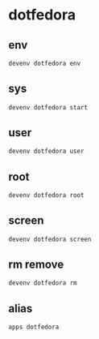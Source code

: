 # dotfedora

## env
```sh
devenv dotfedora env
```

## sys
```sh
devenv dotfedora start
```

## user
```sh interactive
devenv dotfedora user
```

## root
```sh interactive
devenv dotfedora root
```

## screen
```sh interactive
devenv dotfedora screen
```

## rm remove
```sh
devenv dotfedora rm
```

## alias
```sh interactive
apps dotfedora
```
